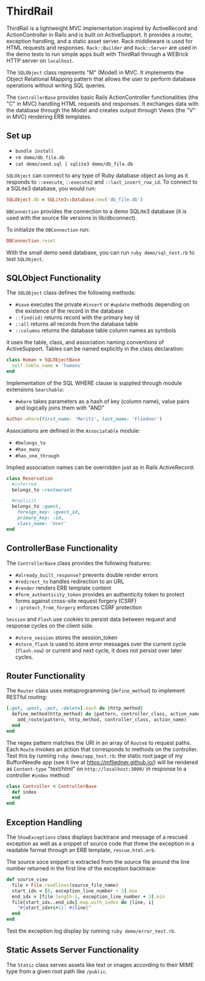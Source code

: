 # ThirdRail

ThirdRail is a lightweight MVC implementation inspired by ActiveRecord and ActionController in Rails and is built on ActiveSupport.  It provides a router, exception handling, and a static asset server.  Rack middleware is used for HTML requests and responses.  `Rack::Builder` and `Rack::Server` are used in the demo tests to run simple apps built with ThirdRail through a WEBrick HTTP server on `localhost`.

The `SQLObject` class represents "M" (Model) in MVC.  It implements the Object Relational Mapping pattern that allows the user to perform database operations without writing SQL queries.

The `ControllerBase` provides basic Rails ActionController functionalities (the "C" in MVC) handling HTML requests and responses.  It exchanges data with the database through the Model and creates output through Views (the "V" in MVC) rendering ERB templates.

## Set up

* `bundle install`
* `rm demo/db_file.db`
* `cat demo/seed.sql | sqlite3 demo/db_file.db`

`SQLObject` can connect to any type of Ruby database object as long as it responds to `::execute`, `::execute2` and `::last_insert_row_id`.  To connect to a SQLite3 database, you would run:

```ruby
SQLObject.db = SQLite3::Database.new('db_file.db')
```

`DBConnection` provides the connection to a demo SQLite3 database (it is used with the source file versions in lib/dbconnect).

To initialize the `DBConnection` run:
```ruby
DBConnection.reset
```

With the small demo seed database, you can run `ruby demo/sql_test.rb` to test `SQLObject`.

## SQLObject Functionality

The `SQLObject` class defines the following methods:

* `#save` executes the private `#insert` or `#update` methods depending on the existence of the record in the database
* `::find(id)` returns record with the primary key id
* `::all` returns all records from the database table
* `::columns` returns the database table column names as symbols

it uses the table, class, and association naming conventions of ActiveSupport.  Tables can be named explicitly in the class declaration:

```ruby
class Human < SQLObjectBase
  self.table_name = 'humans'
end
```

Implementation of the SQL WHERE clause is supplied through module extensions `Searchable`:

* `#where` takes parameters as a hash of key (column name), value pairs and logically joins them with "AND"

```ruby
Author.where(first_name: 'Moritz', last_name: 'Fliedner')
```

Associations are defined in the `Associatable` module:

* `#belongs_to`
* `#has_many`
* `#has_one_through`

Implied association names can be overridden just as in Rails ActiveRecord:

```ruby
class Reservation
  #inferred
  belongs_to :restaurant

  #explicit
  belongs_to :guest,
    foreign_key: :guest_id,
    primary_key: :id,
    class_name: 'User'
end
```

## ControllerBase Functionality

The `ControllerBase` class provides the following features:

* `#already_built_response?` prevents double render errors
* `#redirect_to` handles redirection to an URL
* `#render` renders ERB template content
* `#form_authenticity_token` provides an authenticity token to protect forms against cross-site request forgery (CSRF)
* `::protect_from_forgery` enforces CSRF protection

`Session` and `Flash` use cookies to persist data between request and response cycles on the client side.

* `#store_session` stores the session_token
* `#store_flash` is used to store error messages over the current cycle (`flash.now`) or current and next cycle, it does not persist over later cycles.

## Router Functionality

The `Router` class uses metaprogramming (`define_method`) to implement RESTful routing:

```ruby
[:get, :post, :put, :delete].each do |http_method|
  define_method(http_method) do |pattern, controller_class, action_name|
    add_route(pattern, http_method, controller_class, action_name)
  end
end
```

The regex pattern matches the URI in an array of `Route`s to request paths.  Each `Route` invokes an action that corresponds to methods on the controller.  Test this by running `ruby demo/app_test.rb`: the static root page of
my BuffonNeedle app (see it live at https://mfliedner.github.io/) will be rendered as `Content-type` "text/html" on `http://localhost:3000/` in response to a controller `#index` method:

```ruby
class Controller < ControllerBase
  def index
  end
end
```

## Exception Handling

The `ShowExceptions` class displays backtrace and message of a rescued exception as well as a snippet of source code that threw the exception in a readable format through an ERB template, `rescue.html.erb`.

The source soce snippet is extracted from the source file around the line number returned in the first line of the exception backtrace:

```ruby
def source_view
  file = File.readlines(source_file_name)
  start_idx = [0, exception_line_number - 3].max
  end_idx = [file.length-1, exception_line_number + 3].min
  file[start_idx..end_idx].map.with_index do |line, i|
    "#{start_idx+i+1}: #{line}"
  end
end
```

Test the exception log display by running `ruby demo/error_test.rb`.

## Static Assets Server Functionality

The `Static` class serves assets like text or images according to their MIME type from a given root path like `/public`.
